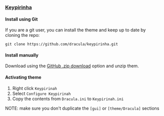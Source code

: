 ### [Keypirinha](https://keypirinha.com/)

#### Install using Git

If you are a git user, you can install the theme and keep up to date by cloning the repo:

    git clone https://github.com/dracula/keypirinha.git

#### Install manually

Download using the [GitHub .zip download](https://github.com/dracula/keypirinha/archive/master.zip) option and unzip them.

#### Activating theme

1. Right click `Keypirinah`
2. Select `Configure Keypirinah`
3. Copy the contents from `Dracula.ini` to `Keypirinah.ini`

NOTE: make sure you don't duplicate the `[gui]` or `[theme/Dracula]` sections
